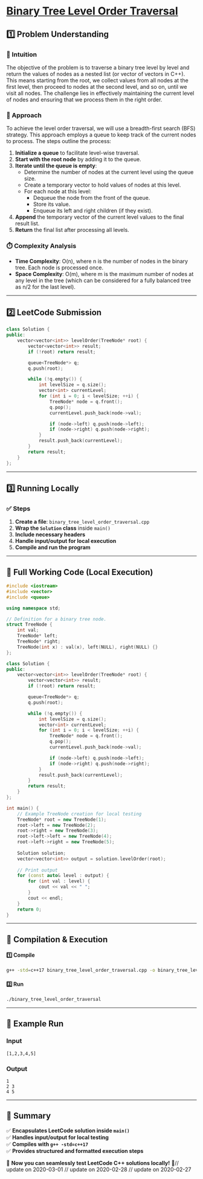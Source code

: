 # **[Binary Tree Level Order Traversal](https://leetcode.com/problems/binary-tree-level-order-traversal/description/)**  

## **1️⃣ Problem Understanding**  
### **📌 Intuition**  
The objective of the problem is to traverse a binary tree level by level and return the values of nodes as a nested list (or vector of vectors in C++). This means starting from the root, we collect values from all nodes at the first level, then proceed to nodes at the second level, and so on, until we visit all nodes. The challenge lies in effectively maintaining the current level of nodes and ensuring that we process them in the right order.

### **🚀 Approach**  
To achieve the level order traversal, we will use a breadth-first search (BFS) strategy. This approach employs a queue to keep track of the current nodes to process. The steps outline the process:

1. **Initialize a queue** to facilitate level-wise traversal.
2. **Start with the root node** by adding it to the queue.
3. **Iterate until the queue is empty**:
   - Determine the number of nodes at the current level using the queue size.
   - Create a temporary vector to hold values of nodes at this level.
   - For each node at this level:
     - Dequeue the node from the front of the queue.
     - Store its value.
     - Enqueue its left and right children (if they exist).
4. **Append** the temporary vector of the current level values to the final result list.
5. **Return** the final list after processing all levels.

### **⏱️ Complexity Analysis**  
- **Time Complexity**: O(n), where n is the number of nodes in the binary tree. Each node is processed once.
- **Space Complexity**: O(m), where m is the maximum number of nodes at any level in the tree (which can be considered for a fully balanced tree as n/2 for the last level).

---  

## **2️⃣ LeetCode Submission**  
```cpp
class Solution {
public:
    vector<vector<int>> levelOrder(TreeNode* root) {
        vector<vector<int>> result;
        if (!root) return result;

        queue<TreeNode*> q;
        q.push(root);

        while (!q.empty()) {
            int levelSize = q.size();
            vector<int> currentLevel;
            for (int i = 0; i < levelSize; ++i) {
                TreeNode* node = q.front();
                q.pop();
                currentLevel.push_back(node->val);

                if (node->left) q.push(node->left);
                if (node->right) q.push(node->right);
            }
            result.push_back(currentLevel);
        }
        return result;
    }
};
```  

---  

## **3️⃣ Running Locally**  
### **✅ Steps**  
1. **Create a file**: `binary_tree_level_order_traversal.cpp`  
2. **Wrap the `Solution` class** inside `main()`  
3. **Include necessary headers**  
4. **Handle input/output for local execution**  
5. **Compile and run the program**  

---  

## **📝 Full Working Code (Local Execution)**  
```cpp
#include <iostream>
#include <vector>
#include <queue>

using namespace std;

// Definition for a binary tree node.
struct TreeNode {
    int val;
    TreeNode* left;
    TreeNode* right;
    TreeNode(int x) : val(x), left(NULL), right(NULL) {}
};

class Solution {
public:
    vector<vector<int>> levelOrder(TreeNode* root) {
        vector<vector<int>> result;
        if (!root) return result;

        queue<TreeNode*> q;
        q.push(root);

        while (!q.empty()) {
            int levelSize = q.size();
            vector<int> currentLevel;
            for (int i = 0; i < levelSize; ++i) {
                TreeNode* node = q.front();
                q.pop();
                currentLevel.push_back(node->val);

                if (node->left) q.push(node->left);
                if (node->right) q.push(node->right);
            }
            result.push_back(currentLevel);
        }
        return result;
    }
};

int main() {
    // Example TreeNode creation for local testing
    TreeNode* root = new TreeNode(1);
    root->left = new TreeNode(2);
    root->right = new TreeNode(3);
    root->left->left = new TreeNode(4);
    root->left->right = new TreeNode(5);
  
    Solution solution;
    vector<vector<int>> output = solution.levelOrder(root);
  
    // Print output
    for (const auto& level : output) {
        for (int val : level) {
            cout << val << " ";
        }
        cout << endl;
    }
    return 0;
}
```  

---  

## **🔧 Compilation & Execution**  
#### **1️⃣ Compile**  
```bash
g++ -std=c++17 binary_tree_level_order_traversal.cpp -o binary_tree_level_order_traversal
```  

#### **2️⃣ Run**  
```bash
./binary_tree_level_order_traversal
```  

---  

## **🎯 Example Run**  
### **Input**  
```
[1,2,3,4,5]
```  
### **Output**  
```
1 
2 3 
4 5 
```  

---  

## **📌 Summary**  
✅ **Encapsulates LeetCode solution inside `main()`**  
✅ **Handles input/output for local testing**  
✅ **Compiles with `g++ -std=c++17`**  
✅ **Provides structured and formatted execution steps**  

🚀 **Now you can seamlessly test LeetCode C++ solutions locally!** 🚀// update on 2020-03-01
// update on 2020-02-28
// update on 2020-02-27
